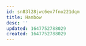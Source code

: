 ```yaml
---
id: sn83l28jwc6ex7fno221dqm
title: Hambow
desc: ''
updated: 1647752788029
created: 1647752788029
---
```


